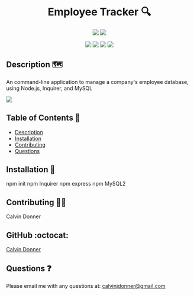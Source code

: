 <h1 align ='center'> Employee Tracker 🔍 </h1>

<p align='center'>
    <img src='https://img.shields.io/github/languages/top/calvinjdonner/employee-tracker' />
    <img src='https://img.shields.io/github/repo-size/calvinjdonner/employee-tracker' />
</p>

<p align='center'>
    <img src='https://img.shields.io/badge/-MySQL-green' >
    <img src='https://img.shields.io/badge/-node.js-black' >
    <img src='https://img.shields.io/badge/-inquirer-white' >
    <img src='https://img.shields.io/badge/-screencastify-gold' />
</p>

## Description 🗺️
An command-line application to manage a company's employee database, using Node.js, Inquirer, and MySQL

![](EmployeeTrackerGif.gif)


## Table of Contents 📑
- [Description](#description)
- [Installation](#installation)
- [Contributing](#contributing)
- [Questions](#questions)

## Installation 💽
npm init
npm Inquirer
npm express
npm MySQL2

## Contributing 👨‍💻
Calvin Donner

## GitHub :octocat:
[Calvin Donner](https://github.com/calvinjdonner)

## Questions ❓
Please email me with any questions at: calvinjdonner@gmail.com<br />
